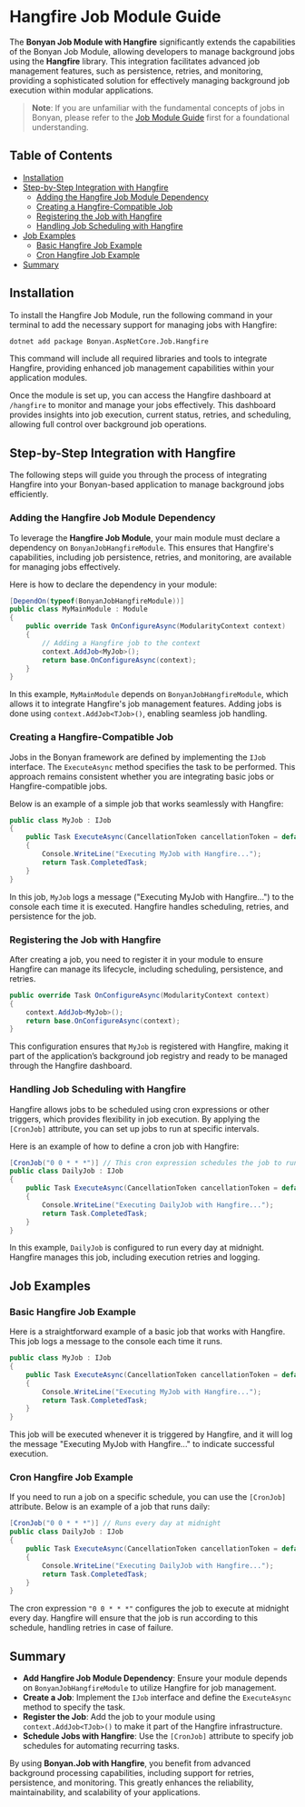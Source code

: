 ﻿# Hangfire Job Module Guide

The **Bonyan Job Module with Hangfire** significantly extends the capabilities of the Bonyan Job Module, allowing developers to manage background jobs using the **Hangfire** library. This integration facilitates advanced job management features, such as persistence, retries, and monitoring, providing a sophisticated solution for effectively managing background job execution within modular applications.

> **Note**: If you are unfamiliar with the fundamental concepts of jobs in Bonyan, please refer to the [Job Module Guide](job_module_guide.md) first for a foundational understanding.

## Table of Contents
- [Installation](#installation)
- [Step-by-Step Integration with Hangfire](#step-by-step-integration-with-hangfire)
  - [Adding the Hangfire Job Module Dependency](#adding-the-hangfire-job-module-dependency)
  - [Creating a Hangfire-Compatible Job](#creating-a-hangfire-compatible-job)
  - [Registering the Job with Hangfire](#registering-the-job-with-hangfire)
  - [Handling Job Scheduling with Hangfire](#handling-job-scheduling-with-hangfire)
- [Job Examples](#job-examples)
  - [Basic Hangfire Job Example](#basic-hangfire-job-example)
  - [Cron Hangfire Job Example](#cron-hangfire-job-example)
- [Summary](#summary)

## Installation

To install the Hangfire Job Module, run the following command in your terminal to add the necessary support for managing jobs with Hangfire:

```bash
dotnet add package Bonyan.AspNetCore.Job.Hangfire
```

This command will include all required libraries and tools to integrate Hangfire, providing enhanced job management capabilities within your application modules.

Once the module is set up, you can access the Hangfire dashboard at `/hangfire` to monitor and manage your jobs effectively. This dashboard provides insights into job execution, current status, retries, and scheduling, allowing full control over background job operations.

## Step-by-Step Integration with Hangfire

The following steps will guide you through the process of integrating Hangfire into your Bonyan-based application to manage background jobs efficiently.

### Adding the Hangfire Job Module Dependency

To leverage the **Hangfire Job Module**, your main module must declare a dependency on `BonyanJobHangfireModule`. This ensures that Hangfire's capabilities, including job persistence, retries, and monitoring, are available for managing jobs effectively.

Here is how to declare the dependency in your module:

```csharp
[DependOn(typeof(BonyanJobHangfireModule))]
public class MyMainModule : Module
{
    public override Task OnConfigureAsync(ModularityContext context)
    {
        // Adding a Hangfire job to the context
        context.AddJob<MyJob>();
        return base.OnConfigureAsync(context);
    }
}
```

In this example, `MyMainModule` depends on `BonyanJobHangfireModule`, which allows it to integrate Hangfire's job management features. Adding jobs is done using `context.AddJob<TJob>()`, enabling seamless job handling.

### Creating a Hangfire-Compatible Job

Jobs in the Bonyan framework are defined by implementing the `IJob` interface. The `ExecuteAsync` method specifies the task to be performed. This approach remains consistent whether you are integrating basic jobs or Hangfire-compatible jobs.

Below is an example of a simple job that works seamlessly with Hangfire:

```csharp
public class MyJob : IJob
{
    public Task ExecuteAsync(CancellationToken cancellationToken = default)
    {
        Console.WriteLine("Executing MyJob with Hangfire...");
        return Task.CompletedTask;
    }
}
```

In this job, `MyJob` logs a message ("Executing MyJob with Hangfire...") to the console each time it is executed. Hangfire handles scheduling, retries, and persistence for the job.

### Registering the Job with Hangfire

After creating a job, you need to register it in your module to ensure Hangfire can manage its lifecycle, including scheduling, persistence, and retries.

```csharp
public override Task OnConfigureAsync(ModularityContext context)
{
    context.AddJob<MyJob>();
    return base.OnConfigureAsync(context);
}
```

This configuration ensures that `MyJob` is registered with Hangfire, making it part of the application’s background job registry and ready to be managed through the Hangfire dashboard.

### Handling Job Scheduling with Hangfire

Hangfire allows jobs to be scheduled using cron expressions or other triggers, which provides flexibility in job execution. By applying the `[CronJob]` attribute, you can set up jobs to run at specific intervals.

Here is an example of how to define a cron job with Hangfire:

```csharp
[CronJob("0 0 * * *")] // This cron expression schedules the job to run daily at midnight
public class DailyJob : IJob
{
    public Task ExecuteAsync(CancellationToken cancellationToken = default)
    {
        Console.WriteLine("Executing DailyJob with Hangfire...");
        return Task.CompletedTask;
    }
}
```

In this example, `DailyJob` is configured to run every day at midnight. Hangfire manages this job, including execution retries and logging.

## Job Examples

### Basic Hangfire Job Example

Here is a straightforward example of a basic job that works with Hangfire. This job logs a message to the console each time it runs.

```csharp
public class MyJob : IJob
{
    public Task ExecuteAsync(CancellationToken cancellationToken = default)
    {
        Console.WriteLine("Executing MyJob with Hangfire...");
        return Task.CompletedTask;
    }
}
```

This job will be executed whenever it is triggered by Hangfire, and it will log the message "Executing MyJob with Hangfire..." to indicate successful execution.

### Cron Hangfire Job Example

If you need to run a job on a specific schedule, you can use the `[CronJob]` attribute. Below is an example of a job that runs daily:

```csharp
[CronJob("0 0 * * *")] // Runs every day at midnight
public class DailyJob : IJob
{
    public Task ExecuteAsync(CancellationToken cancellationToken = default)
    {
        Console.WriteLine("Executing DailyJob with Hangfire...");
        return Task.CompletedTask;
    }
}
```

The cron expression `"0 0 * * *"` configures the job to execute at midnight every day. Hangfire will ensure that the job is run according to this schedule, handling retries in case of failure.

## Summary

- **Add Hangfire Job Module Dependency**: Ensure your module depends on `BonyanJobHangfireModule` to utilize Hangfire for job management.
- **Create a Job**: Implement the `IJob` interface and define the `ExecuteAsync` method to specify the task.
- **Register the Job**: Add the job to your module using `context.AddJob<TJob>()` to make it part of the Hangfire infrastructure.
- **Schedule Jobs with Hangfire**: Use the `[CronJob]` attribute to specify job schedules for automating recurring tasks.

By using **Bonyan.Job with Hangfire**, you benefit from advanced background processing capabilities, including support for retries, persistence, and monitoring. This greatly enhances the reliability, maintainability, and scalability of your applications.

